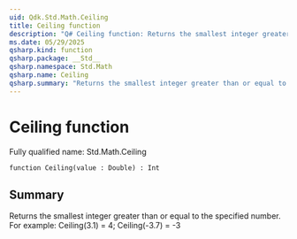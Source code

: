 ```yaml
---
uid: Qdk.Std.Math.Ceiling
title: Ceiling function
description: "Q# Ceiling function: Returns the smallest integer greater than or equal to the specified number. For example: Ceiling(3.1) = 4; Ceiling(-3.7) = -3"
ms.date: 05/29/2025
qsharp.kind: function
qsharp.package: __Std__
qsharp.namespace: Std.Math
qsharp.name: Ceiling
qsharp.summary: "Returns the smallest integer greater than or equal to the specified number. For example: Ceiling(3.1) = 4; Ceiling(-3.7) = -3"
---
```


# Ceiling function

Fully qualified name: Std.Math.Ceiling

```qsharp
function Ceiling(value : Double) : Int
```

## Summary
Returns the smallest integer greater than or equal to the specified number.
For example: Ceiling(3.1) = 4; Ceiling(-3.7) = -3
